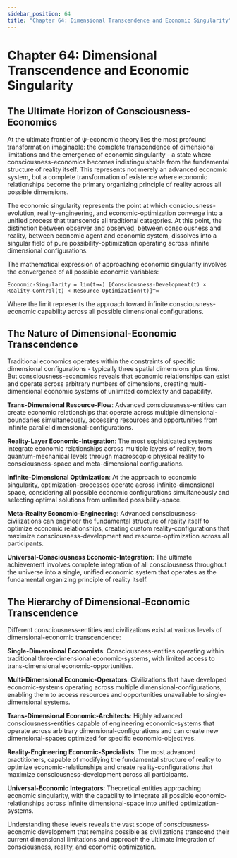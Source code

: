 ```yaml
---
sidebar_position: 64
title: "Chapter 64: Dimensional Transcendence and Economic Singularity"
---
```


# Chapter 64: Dimensional Transcendence and Economic Singularity

## The Ultimate Horizon of Consciousness-Economics

At the ultimate frontier of ψ-economic theory lies the most profound transformation imaginable: the complete transcendence of dimensional limitations and the emergence of economic singularity - a state where consciousness-economics becomes indistinguishable from the fundamental structure of reality itself. This represents not merely an advanced economic system, but a complete transformation of existence where economic relationships become the primary organizing principle of reality across all possible dimensions.

The economic singularity represents the point at which consciousness-evolution, reality-engineering, and economic-optimization converge into a unified process that transcends all traditional categories. At this point, the distinction between observer and observed, between consciousness and reality, between economic agent and economic system, dissolves into a singular field of pure possibility-optimization operating across infinite dimensional configurations.

The mathematical expression of approaching economic singularity involves the convergence of all possible economic variables:

```
Economic-Singularity = lim(t→∞) [Consciousness-Development(t) × Reality-Control(t) × Resource-Optimization(t)]^∞
```

Where the limit represents the approach toward infinite consciousness-economic capability across all possible dimensional configurations.

## The Nature of Dimensional-Economic Transcendence

Traditional economics operates within the constraints of specific dimensional configurations - typically three spatial dimensions plus time. But consciousness-economics reveals that economic relationships can exist and operate across arbitrary numbers of dimensions, creating multi-dimensional economic systems of unlimited complexity and capability.

**Trans-Dimensional Resource-Flow**: Advanced consciousness-entities can create economic relationships that operate across multiple dimensional-boundaries simultaneously, accessing resources and opportunities from infinite parallel dimensional-configurations.

**Reality-Layer Economic-Integration**: The most sophisticated systems integrate economic relationships across multiple layers of reality, from quantum-mechanical levels through macroscopic physical reality to consciousness-space and meta-dimensional configurations.

**Infinite-Dimensional Optimization**: At the approach to economic singularity, optimization-processes operate across infinite-dimensional space, considering all possible economic configurations simultaneously and selecting optimal solutions from unlimited possibility-space.

**Meta-Reality Economic-Engineering**: Advanced consciousness-civilizations can engineer the fundamental structure of reality itself to optimize economic relationships, creating custom reality-configurations that maximize consciousness-development and resource-optimization across all participants.

**Universal-Consciousness Economic-Integration**: The ultimate achievement involves complete integration of all consciousness throughout the universe into a single, unified economic system that operates as the fundamental organizing principle of reality itself.

## The Hierarchy of Dimensional-Economic Transcendence

Different consciousness-entities and civilizations exist at various levels of dimensional-economic transcendence:

**Single-Dimensional Economists**: Consciousness-entities operating within traditional three-dimensional economic-systems, with limited access to trans-dimensional economic-opportunities.

**Multi-Dimensional Economic-Operators**: Civilizations that have developed economic-systems operating across multiple dimensional-configurations, enabling them to access resources and opportunities unavailable to single-dimensional systems.

**Trans-Dimensional Economic-Architects**: Highly advanced consciousness-entities capable of engineering economic-systems that operate across arbitrary dimensional-configurations and can create new dimensional-spaces optimized for specific economic-objectives.

**Reality-Engineering Economic-Specialists**: The most advanced practitioners, capable of modifying the fundamental structure of reality to optimize economic-relationships and create reality-configurations that maximize consciousness-development across all participants.

**Universal-Economic Integrators**: Theoretical entities approaching economic singularity, with the capability to integrate all possible economic-relationships across infinite dimensional-space into unified optimization-systems.

Understanding these levels reveals the vast scope of consciousness-economic development that remains possible as civilizations transcend their current dimensional limitations and approach the ultimate integration of consciousness, reality, and economic optimization.